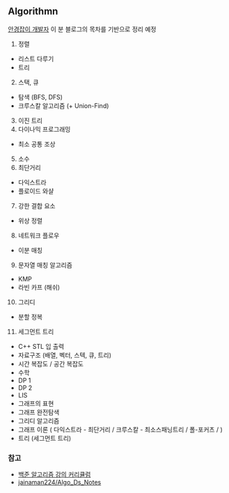 ## Algorithmn 

[안경잡이 개발자](https://blog.naver.com/ndb796/221226794899) 이 분 블로그의 목차를 기반으로 정리 예정

1. 정렬 
- 리스트 다루기 
- 트리 
2. 스택, 큐
- 탐색 (BFS, DFS)
- 크루스칼 알고리즘 (+ Union-Find)
3. 이진 트리  
4. 다이나믹 프로그래밍
- 최소 공통 조상 
5. 소수
6. 최단거리 
- 다익스트라 
- 플로이드 와샬 
7. 강한 결합 요소 
- 위상 정렬 
8. 네트워크 플로우 
- 이분 매칭 
9. 문자열 매칭 알고리즘 
- KMP 
- 라빈 카프 (해쉬)
10. 그리디 
- 분할 정복 
11. 세그먼트 트리 

- C++ STL 입 출력
- 자료구조 (배열, 벡터, 스텍, 큐, 트리)
- 시간 복잡도 / 공간 복잡도
- 수학
- DP 1
- DP 2
- LIS
- 그래프의 표현
- 그래프 완전탐색
- 그리디 알고리즘 
- 그래프 이론 ( 다익스트라 - 최단거리 / 크루스칼 - 최소스패닝트리 / 폴-포커츠 /  )
- 트리 (세그먼트 트리) 

### 참고
- [백준 알고리즘 강의 커리큘럼](https://offline.startlink.help/hc/ko/articles/217245158) 
- [jainaman224/Algo_Ds_Notes](https://github.com/jainaman224/Algo_Ds_Notes)
